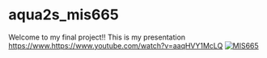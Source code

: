 # aqua2s_mis665

Welcome to my final project!!
This is my presentation https://www.https://www.youtube.com/watch?v=aaqHVY1McLQ
[![MIS665](https://img.youtube.com/vi/aaqHVY1McLQ/0.jpg)](https://www.youtube.com/watch?v=aaqHVY1McLQ)
